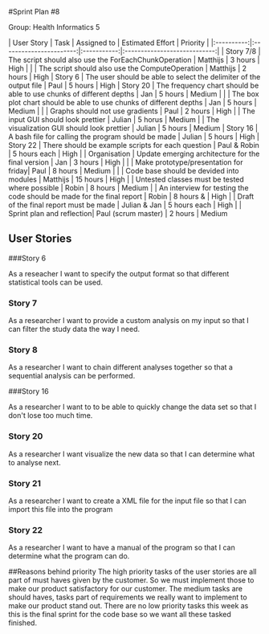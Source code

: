 #Sprint Plan #8

Group: Health Informatics 5

| User Story | Task 			       | Assigned to | Estimated Effort             | Priority |
|:----------:|:-----------------------:|:-----------:|:----------------------------:|
| Story 7/8  | The script should also use the ForEachChunkOperation | Matthijs    | 3 hours | High                      |
|			 | The script should also use the ComputeOperation | Matthijs | 2 hours | High 
|	Story 6		| The user should be able to select the delimiter of the output file | Paul | 5 hours | High
| Story 20 | The frequency chart should be able to use chunks of different depths | Jan | 5 hours | Medium | 
|			| The box plot chart should be able to use chunks of different depths | Jan | 5 hours | Medium |
|			| Graphs should not use gradients | Paul | 2 hours | High
|			| The input GUI should look prettier | Julian | 5 horus | Medium
|			| The visualization GUI should look prettier | Julian | 5 hours | Medium
|	Story 16		| A bash file for calling the program should be made | Julian | 5 hours | High
| Story 22 | There should be example scripts for each question | Paul & Robin | 5 hours each | High |
| Organisation	 | Update emerging architecture for the final version | Jan | 3 hours | High |
|  | Make prototype/presentation for friday| Paul | 8 hours | Medium |
|	| Code base should be devided into modules | Matthijs | 15 hours | High
|	| Untested classes must be tested where possible | Robin | 8 hours | Medium
|	| An interview for testing the code should be made for the final report | Robin | 8 hours & | High
|	| Draft of the final report must be made | Julian & Jan  | 5 hours each | High
|  | Sprint plan and reflection| Paul (scrum master) | 2 hours | Medium

## User Stories

###Story 6

As a reseacher I want to specify the output format so that different statistical tools can be used.

### Story 7

As a researcher I want to provide a custom analysis on my input so that I can filter the study data the way I need.

### Story 8

As a researcher I want to chain different analyses together so that a sequential analysis can be performed.

###Story 16

As a researcher I want to to be able to quickly change the data set so that I don't lose too much time.


### Story 20
As a researcher I want visualize the new data so that I can determine what to analyse next.

### Story 21
As a researcher I want to create a XML file for the input file so that I can import this file into the program

### Story 22
As a researcher I want to have a manual of the program so that I can determine what the program can do.

##Reasons behind priority
The high priority tasks of the user stories are all part of must haves given by the customer. So we must implement those to make our product satisfactory for our customer. The medium tasks are should haves, tasks part of requirements we really want to implement to make our product stand out. There are no low priority tasks this week as this is the final sprint for the code base so we want all these tasked finished.